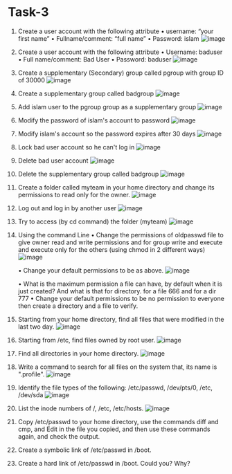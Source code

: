 # Task-3
1. Create a user account with the following attribute
   • username: “your first name”
   • Fullname/comment: “full name”
   • Password: islam
![image](https://github.com/user-attachments/assets/887de470-fb9d-4f48-ae99-9a0b6f7f639f)

2. Create a user account with the following attribute
   • Username: baduser
   • Full name/comment: Bad User
   • Password: baduser
![image](https://github.com/user-attachments/assets/d47784cd-1d0d-44ba-a5e4-7e9659a07037)

3. Create a supplementary (Secondary) group called pgroup with group ID of 30000
![image](https://github.com/user-attachments/assets/0658beac-7b01-496f-b8ed-f5946b970dcd)

4. Create a supplementary group called badgroup
![image](https://github.com/user-attachments/assets/6a1c54b5-0000-4411-873f-3c8381d6a6fe)

5. Add islam user to the pgroup group as a supplementary group
![image](https://github.com/user-attachments/assets/4829c46f-5549-4c3b-b64e-b39762e91506)

6. Modify the password of islam's account to password
![image](https://github.com/user-attachments/assets/7bb32429-4f47-4bc2-b651-b95d5fc17a36)

7. Modify islam's account so the password expires after 30 days
![image](https://github.com/user-attachments/assets/a6524c67-1f5f-4e23-ba42-ba207fae8613)

8. Lock bad user account so he can't log in
![image](https://github.com/user-attachments/assets/0e47b8b3-e21b-485c-aa99-83a62a16fb28)

9. Delete bad user account
![image](https://github.com/user-attachments/assets/5ef6487d-f0f9-41e3-8e82-fc5f3faf4113)

10. Delete the supplementary group called badgroup
![image](https://github.com/user-attachments/assets/acbb211d-6df4-415c-a1d9-5205ecf65212)

11. Create a folder called myteam in your home directory and change its permissions to read only for the owner.
![image](https://github.com/user-attachments/assets/ab06923c-3711-4b25-8851-1753ada495f1)

12. Log out and log in by another user
![image](https://github.com/user-attachments/assets/d7016060-0f49-45f1-9708-c2e185a8aef2)

13. Try to access (by cd command) the folder (myteam)
![image](https://github.com/user-attachments/assets/b5d9e9d0-0ca3-4f15-840a-d50fc3cde4d0)

14. Using the command Line
    • Change the permissions of oldpasswd file to give owner read and write permissions and for group write and execute and execute only for the others (using chmod in 2 different ways)
![image](https://github.com/user-attachments/assets/f8c541bf-2a09-47f6-810b-25f9ac7277c8)

    • Change your default permissions to be as above.
![image](https://github.com/user-attachments/assets/605197b0-5989-41c9-980b-8fa2426e6a1f)

    • What is the maximum permission a file can have, by default when it is just created? And what is that for directory.
for a file 666 and for a dir 777
    • Change your default permissions to be no permission to everyone then create a directory and a file to verify.
15. Starting from your home directory, find all files that were modified in the last two day.
![image](https://github.com/user-attachments/assets/807cba47-164d-4d18-a10b-5b60d18d9451)

16. Starting from /etc, find files owned by root user.
![image](https://github.com/user-attachments/assets/38475d7e-52dc-4fc8-b638-c2ea9c85ce6a)

17. Find all directories in your home directory.
![image](https://github.com/user-attachments/assets/2fcaa36a-c9a8-402e-9888-80681ef754de)

18. Write a command to search for all files on the system that, its name is ".profile".
![image](https://github.com/user-attachments/assets/b75fe2de-affc-41dd-a063-e70e62f8f806)

19. Identify the file types of the following: /etc/passwd, /dev/pts/0, /etc, /dev/sda
![image](https://github.com/user-attachments/assets/566cfd61-9057-47d9-aac7-daf2926eca00)

20. List the inode numbers of /, /etc, /etc/hosts.
![image](https://github.com/user-attachments/assets/2b09b311-ef56-4d36-b9d3-1e12aac4355d)

21. Copy /etc/passwd to your home directory, use the commands diff and cmp, and Edit in the file you copied, and then use these commands again, and check the output.
22. Create a symbolic link of /etc/passwd in /boot.
23. Create a hard link of /etc/passwd in /boot. Could you? Why?
